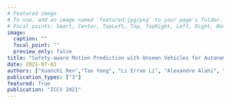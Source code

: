 ```yaml
---
# Featured image
# To use, add an image named `featured.jpg/png` to your page's folder.
# Focal points: Smart, Center, TopLeft, Top, TopRight, Left, Right, BottomLeft, Bottom, BottomRight.
image:
  caption: ""
  focal_point: ""
  preview_only: false
title: "Safety-aware Motion Prediction with Unseen Vehicles for Autonomous Driving"
date: 2021-07-01
authors: ["Xuanchi Ren","Tao Yang", "Li Erran Li", "Alexandre Alahi", "Qifeng Chen"]
publication_types: ["3"]
featured: True
publication: "ICCV 2021"
---
```


